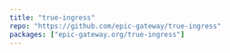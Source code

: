 ```yaml
---
title: "true-ingress"
repo: "https://github.com/epic-gateway/true-ingress"
packages: ["epic-gateway.org/true-ingress"]
---
```

